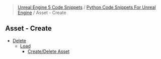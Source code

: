 > [Unreal Engine 5 Code Snippets](../../README.md) / [Python Code Snippets For Unreal Engine](../README.md) / Asset - Create
## Asset - Create
- [Delete](Delete/README.md)
	- [Load](Delete/Load/README.md)
		- [Create/Delete Asset](Delete/Load/Save.md)
